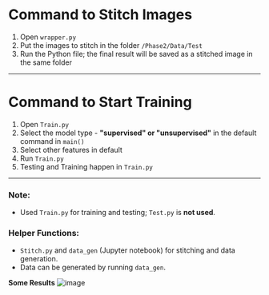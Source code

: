 # **Command to Stitch Images**

1. Open `wrapper.py`  
2. Put the images to stitch in the folder `/Phase2/Data/Test`  
3. Run the Python file; the final result will be saved as a stitched image in the same folder  

---

# **Command to Start Training**

1. Open `Train.py`  
2. Select the model type - **"supervised" or "unsupervised"** in the default command in `main()`  
3. Select other features in default  
4. Run `Train.py`  
5. Testing and Training happen in `Train.py`  

---

### **Note:**  
- Used `Train.py` for training and testing; `Test.py` is **not used**.  

### **Helper Functions:**  
- `Stitch.py` and `data_gen` (Jupyter notebook) for stitching and data generation.  
- Data can be generated by running `data_gen`.  


**Some Results**
![image](https://github.com/user-attachments/assets/fc50082e-f1fc-432b-bbb2-671a4428f566)
